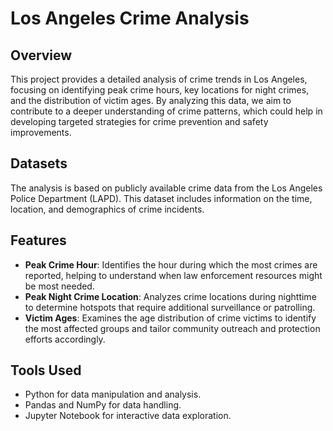 # Los Angeles Crime Analysis

## Overview
This project provides a detailed analysis of crime trends in Los Angeles, focusing on identifying peak crime hours, key locations for night crimes, and the distribution of victim ages. By analyzing this data, we aim to contribute to a deeper understanding of crime patterns, which could help in developing targeted strategies for crime prevention and safety improvements.

## Datasets
The analysis is based on publicly available crime data from the Los Angeles Police Department (LAPD). This dataset includes information on the time, location, and demographics of crime incidents.

## Features
- **Peak Crime Hour**: Identifies the hour during which the most crimes are reported, helping to understand when law enforcement resources might be most needed.
- **Peak Night Crime Location**: Analyzes crime locations during nighttime to determine hotspots that require additional surveillance or patrolling.
- **Victim Ages**: Examines the age distribution of crime victims to identify the most affected groups and tailor community outreach and protection efforts accordingly.

## Tools Used
- Python for data manipulation and analysis.
- Pandas and NumPy for data handling.
- Jupyter Notebook for interactive data exploration.

